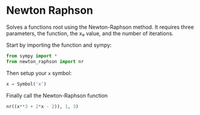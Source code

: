 # Newton Raphson

Solves a functions root using the Newton-Raphson method. It requires three parameters, the function, the x₀ value, and the number of iterations.

Start by importing the function and sympy:

```python
from sympy import *
from newton_raphson import nr
```

Then setup your `x` symbol:

```python
x = Symbol('x')
```

Finally call the Newton-Raphson function

```python
nr((x**3 + 2*x - 2)), 1, 3)
```
